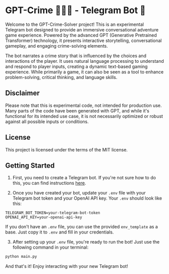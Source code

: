 # GPT-Crime 🕵🏻‍♂️ - Telegram Bot 🤖

Welcome to the GPT-Crime-Solver project! This is an experimental Telegram bot designed to provide an immersive conversational adventure game experience. Powered by the advanced GPT (Generative Pretrained Transformer) technology, it presents interactive storytelling, conversational gameplay, and engaging crime-solving elements.

The bot narrates a crime story that is influenced by the choices and interactions of the player. It uses natural language processing to understand and respond to player inputs, creating a dynamic text-based gaming experience. While primarily a game, it can also be seen as a tool to enhance problem-solving, critical thinking, and language skills.

## Disclaimer

Please note that this is experimental code, not intended for production use. Many parts of the code have been generated with GPT, and while it's functional for its intended use case, it is not necessarily optimized or robust against all possible inputs or conditions.

## License

This project is licensed under the terms of the MIT license.

## Getting Started

1. First, you need to create a Telegram bot. If you're not sure how to do this, you can find instructions [here](https://core.telegram.org/bots#creating-a-new-bot).

2. Once you have created your bot, update your `.env` file with your Telegram bot token and your OpenAI API key. Your `.env` should look like this:

```
TELEGRAM_BOT_TOKEN=your-telegram-bot-token
OPENAI_API_KEY=your-openai-api-key
```

If you don't have an `.env` file, you can use the provided `env_template` as a base. Just copy it to `.env` and fill in your credentials.

3. After setting up your `.env` file, you're ready to run the bot! Just use the following command in your terminal:

```bash
python main.py
```

And that's it! Enjoy interacting with your new Telegram bot!
